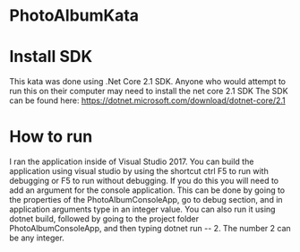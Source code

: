 # PhotoAlbumKata

# Install SDK
This kata was done using .Net Core 2.1 SDK. Anyone who would attempt to run this on their computer may need to install the net core 2.1 SDK
The SDK can be found here: https://dotnet.microsoft.com/download/dotnet-core/2.1

# How to run
I ran the application inside of Visual Studio 2017. You can build the application using visual studio by using the shortcut ctrl F5 to
run with debugging or F5 to run without debugging. If you do this you will need to add an argument for the console application.
This can be done by going to the properties of the PhotoAlbumConsoleApp, go to debug section, and in application arguments type in
an integer value. You can also run it using dotnet build, followed by going to the project folder PhotoAlbumConsoleApp, and then typing
dotnet run -- 2. The number 2 can be any integer.
